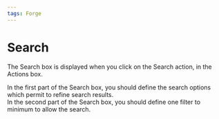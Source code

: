 ```yaml
---
tags: Forge
---
```


Search
======

The Search box is displayed when you click on the Search action, in the Actions box.

In the first part of the Search box, you should define the search options which permit to refine search results.\
In the second part of the Search box, you should define one filter to minimum to allow the search.

